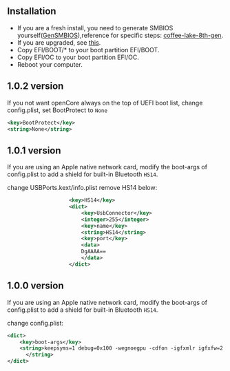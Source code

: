 ## Installation

- If you are a fresh install, you need to generate SMBIOS yourself([GenSMBIOS](https://github.com/corpnewt/GenSMBIOS)),reference for specific steps: [coffee-lake-8th-gen](https://khronokernel.github.io/Opencore-Vanilla-Laptop-Guide/config.plist/coffee-lake-8th-gen.html#Platforminfo).
- If you are upgraded, see [this](https://github.com/zysuper/Thinkpad-X1-extreme-EFI/issues/28).
- Copy EFI/BOOT/* to your boot partition EFI/BOOT.
- Copy EFI/OC to your boot partition EFI/OC.
- Reboot your computer.

## 1.0.2 version

If you not want openCore always on the top of UEFI boot list, change config.plist, set BootProtect to `None`

```xml
<key>BootProtect</key>
<string>None</string>
```

## 1.0.1 version

If you are using an Apple native network card, modify the boot-args of config.plist to add a shield for built-in 
Bluetooth `HS14`.

change USBPorts.kext/info.plist remove HS14 below:

```xml
					<key>HS14</key>
					<dict>
						<key>UsbConnector</key>
						<integer>255</integer>
						<key>name</key>
						<string>HS14</string>
						<key>port</key>
						<data>
						DgAAAA==
						</data>
					</dict>
```

## 1.0.0 version

If you are using an Apple native network card, modify the boot-args of config.plist to add a shield for built-in 
Bluetooth `HS14`.

change config.plist:

```xml
<dict>
	<key>boot-args</key>
	<string>keepsyms=1 debug=0x100 -wegnoegpu -cdfon -igfxmlr igfxfw=2 uia_exclude=HS14,HS05,HS06,USR1,USR2
      </string>
</dict>
```
